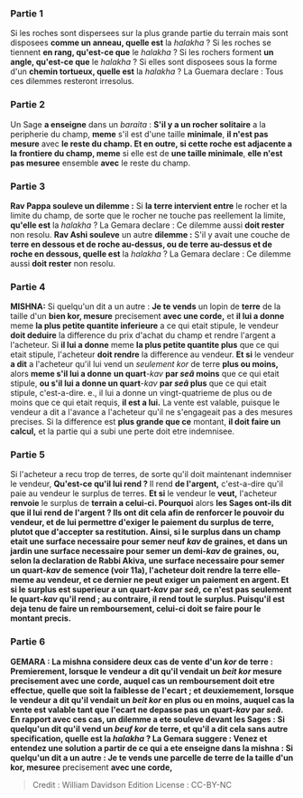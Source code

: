 
### Partie 1
Si les roches sont dispersees sur la plus grande partie du terrain mais sont disposees <b>comme un anneau, quelle est</b> la <i>halakha</i> ? Si les roches se tiennent <b>en rang, qu'est-ce que</b> le <i>halakha</i> ? Si les rochers forment <b>un angle, qu'est-ce que</b> le <i>halakha</i> ? Si elles sont disposees sous la forme d'un <b>chemin tortueux, quelle est</b> la <i>halakha</i> ? La Guemara declare : Tous ces dilemmes resteront irresolus.

### Partie 2
Un Sage <b>a enseigne</b> dans un <i>baraita</i> : <b>S'il y a un rocher solitaire</b> a la peripherie du champ, <b>meme</b> s'il est d'une taille <b>minimale</b>, <b>il n'est pas mesure</b> avec <b>le reste du champ. <b>Et</b> en outre, <b>si</b> cette roche <b>est adjacente a la</b> frontiere du champ, meme</b> si elle est de <b>une taille minimale</b>, <b>elle n'est pas mesuree</b> ensemble <b>avec</b> le reste du champ.

### Partie 3
<b>Rav Pappa souleve un dilemme :</b> Si <b>la terre intervient entre</b> le rocher et la limite du champ, de sorte que le rocher ne touche pas reellement la limite, <b>qu'elle est</b> la <i>halakha</i> ? La Gemara declare : Ce dilemme aussi <b>doit rester</b> non resolu. <b>Rav Ashi souleve</b> un autre <b>dilemme :</b> S'il y avait une couche de <b>terre en dessous et de roche au-dessus, ou de terre au-dessus et de roche en dessous, quelle est</b> la <i>halakha</i> ? La Gemara declare : Ce dilemme aussi <b>doit rester</b> non resolu.

### Partie 4
<strong>MISHNA:</strong> Si quelqu'un dit a un autre : <b>Je te vends</b> un lopin de <b>terre</b> de la taille d'un <b>bien kor</i>, mesure</b> precisement <b>avec une corde,</b> et <b>il lui a donne</b> meme <b>la plus petite quantite inferieure</b> a ce qui etait stipule, le vendeur <b>doit deduire</b> la difference du prix d'achat du champ et rendre l'argent a l'acheteur. Si <b>il lui a donne</b> meme <b>la plus petite quantite plus</b> que ce qui etait stipule, l'acheteur <b>doit rendre</b> la difference au vendeur. <b>Et si</b> le vendeur <b>a dit</b> a l'acheteur qu'il lui vend un <i>seulement kor</i> de terre <b>plus ou moins, </b> alors <b>meme s'il lui a donne</b> <b>un quart</b><i>-kav</i> <b>par <i>seâ</i> moins</b> que ce qui etait stipule, <b>ou s'il lui a donne un quart</b><i>-kav</i> <b>par <i>seâ</i> plus</b> que ce qui etait stipule, c'est-a-dire. e., il lui a donne un vingt-quatrieme de plus ou de moins que ce qui etait requis, <b>il est a lui.</b> La vente est valable, puisque le vendeur a dit a l'avance a l'acheteur qu'il ne s'engageait pas a des mesures precises. Si la difference est <b>plus grande que ce</b> montant, <b>il doit faire un calcul,</b> et la partie qui a subi une perte doit etre indemnisee.

### Partie 5
Si l'acheteur a recu trop de terres, de sorte qu'il doit maintenant indemniser le vendeur, <b>Qu'est-ce qu'il lui rend ? </b> Il rend <b>de l'argent,</b> c'est-a-dire qu'il paie au vendeur le surplus de terres. <b>Et si</b> le vendeur le <b>veut,</b> l'acheteur <b>renvoie</b> le surplus de <b>terrain a celui-ci. Pourquoi</b> alors <b>les Sages ont-ils <b>dit</b> que <b>il lui rend de l'argent ?</b> Ils ont dit cela <b>afin de renforcer le pouvoir du vendeur,</b> et de lui permettre d'exiger le paiement du surplus de terre, plutot que d'accepter sa restitution. <b>Ainsi, si le surplus dans un champ etait une surface necessaire pour semer neuf <i>kav</i></b> de graines, <b>et dans un jardin une surface necessaire pour semer un demi-<i>kav</i></b> de graines, <b>ou, selon la declaration de Rabbi Akiva, une surface necessaire pour semer un quart</b>-<i>kav</i> de semence (voir 11a), l'acheteur doit <b>rendre la terre</b> elle-meme <b>au</b> vendeur, et ce dernier ne peut exiger un paiement en argent. <b>Et</b> si le surplus est superieur a un quart-<i>kav</i> par <i>seâ</i>, <b>ce n'est pas seulement le quart</b>-<i>kav</i> <b>qu'il rend ; au contraire,</b> il rend <b>tout le surplus.</b> Puisqu'il est deja tenu de faire un remboursement, celui-ci doit se faire pour le montant precis.

### Partie 6
<strong>GEMARA : </strong>La mishna considere deux cas de vente d'un <i>kor</i> de terre : Premierement, lorsque le vendeur a dit qu'il vendait un <i>beit kor</i> mesure precisement avec une corde, auquel cas un remboursement doit etre effectue, quelle que soit la faiblesse de l'ecart ; et deuxiemement, lorsque le vendeur a dit qu'il vendait un <i>beit kor</i> en plus ou en moins, auquel cas la vente est valable tant que l'ecart ne depasse pas un quart-<i>kav</i> par <i>seâ</i>. En rapport avec ces cas, <b>un dilemme a ete souleve devant</b> les Sages : Si quelqu'un dit qu'il vend <b>un <i>beuf kor</i></b> de terre, et qu'il a dit cela <b>sans</b> autre <b>specification, quelle</b> est la <i>halakha</i> ? La Gemara suggere : <b>Venez</b> et <b>entendez</b> une solution a partir de ce qui a ete enseigne dans la mishna : Si quelqu'un dit a un autre : <b>Je te vends</b> une parcelle de <b>terre</b> de la taille d'un <b>kor</b>, mesuree</b> precisement <b>avec une corde,</b>

>Credit : William Davidson Edition
>License : CC-BY-NC